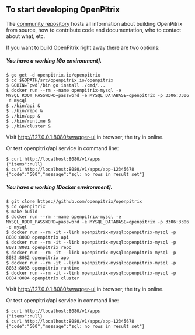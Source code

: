 ## To start developing OpenPitrix

The [community repository](https://github.com/openpitrix) hosts all information about
building OpenPitrix from source, how to contribute code
and documentation, who to contact about what, etc.

If you want to build OpenPitrix right away there are two options:

##### You have a working [Go environment].

```
$ go get -d openpitrix.io/openpitrix
$ cd $GOPATH/src/openpitrix.io/openpitrix
$ GOBIN=`pwd`/bin go install ./cmd/...
$ docker run --rm --name openpitrix-mysql -e MYSQL_ROOT_PASSWORD=password -e MYSQL_DATABASE=openpitrix -p 3306:3306 -d mysql
$ ./bin/api &
$ ./bin/repo &
$ ./bin/app &
$ ./bin/runtime &
$ ./bin/cluster &
```

Visit http://127.0.0.1:8080/swagger-ui in browser, the try in online.

Or test openpitrix/api service in command line:

```
$ curl http://localhost:8080/v1/apps
{"items":null}
$ curl http://localhost:8080/v1/apps/app-12345678
{"code":"500","message":"sql: no rows in result set"}
```

##### You have a working [Docker environment].

```
$ git clone https://github.com/openpitrix/openpitrix
$ cd openpitrix
$ make build
$ docker run --rm --name openpitrix-mysql -e MYSQL_ROOT_PASSWORD=password -e MYSQL_DATABASE=openpitrix -p 3306:3306 -d mysql
$ docker run --rm -it --link openpitrix-mysql:openpitrix-mysql -p 8080:8080 openpitrix api
$ docker run --rm -it --link openpitrix-mysql:openpitrix-mysql -p 8081:8081 openpitrix repo
$ docker run --rm -it --link openpitrix-mysql:openpitrix-mysql -p 8082:8082 openpitrix app
$ docker run --rm -it --link openpitrix-mysql:openpitrix-mysql -p 8083:8083 openpitrix runtime
$ docker run --rm -it --link openpitrix-mysql:openpitrix-mysql -p 8084:8084 openpitrix cluster
```

Visit http://127.0.0.1:8080/swagger-ui in browser, the try in online.

Or test openpitrix/api service in command line:

```
$ curl http://localhost:8080/v1/apps
{"items":null}
$ curl http://localhost:8080/v1/apps/app-12345678
{"code":"500","message":"sql: no rows in result set"}
```
